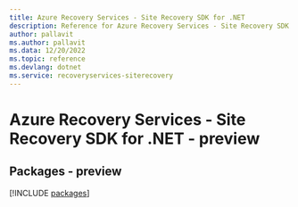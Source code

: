 ```yaml
---
title: Azure Recovery Services - Site Recovery SDK for .NET
description: Reference for Azure Recovery Services - Site Recovery SDK for .NET
author: pallavit
ms.author: pallavit
ms.data: 12/20/2022
ms.topic: reference
ms.devlang: dotnet
ms.service: recoveryservices-siterecovery
---
```

# Azure Recovery Services - Site Recovery SDK for .NET - preview
## Packages - preview
[!INCLUDE [packages](recovery-services---site-recovery-index.md)]